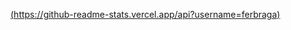 [(https://github-readme-stats.vercel.app/api?username=ferbraga)](https://github.com/ferbraga/github-readme-stats)
